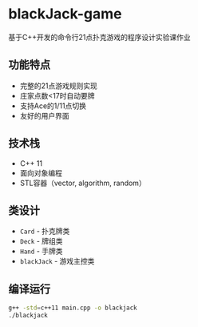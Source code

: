 # blackJack-game
基于C++开发的命令行21点扑克游戏的程序设计实验课作业

## 功能特点

- 完整的21点游戏规则实现
- 庄家点数<17时自动要牌
- 支持Ace的1/11点切换
- 友好的用户界面

## 技术栈

- C++ 11
- 面向对象编程
- STL容器（vector, algorithm, random）

## 类设计

- `Card` - 扑克牌类
- `Deck` - 牌组类
- `Hand` - 手牌类  
- `blackJack` - 游戏主控类

## 编译运行

```bash
g++ -std=c++11 main.cpp -o blackjack
./blackjack
